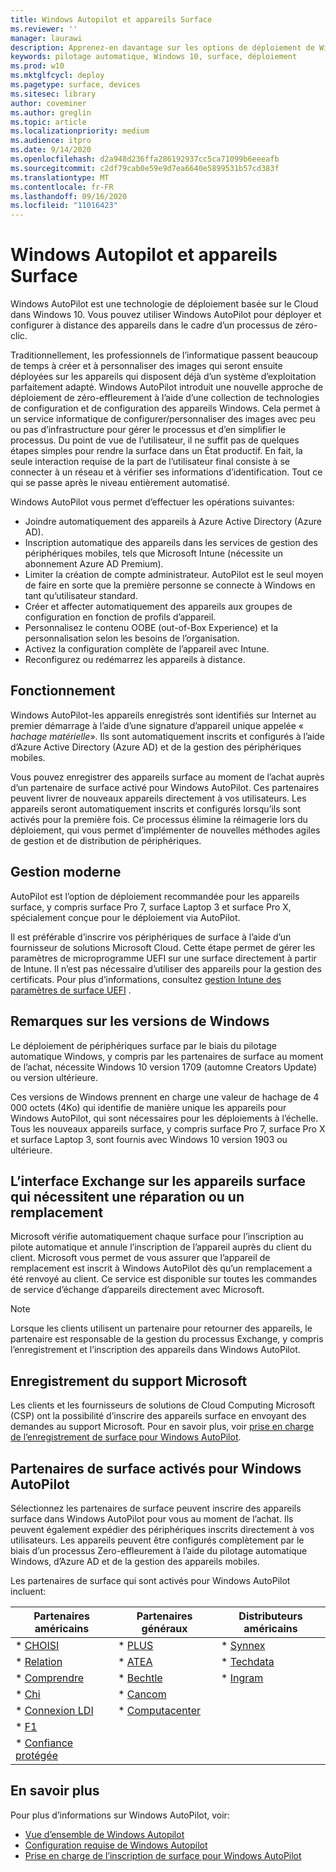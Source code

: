 ```yaml
---
title: Windows Autopilot et appareils Surface
ms.reviewer: ''
manager: laurawi
description: Apprenez-en davantage sur les options de déploiement de Windows AutoPilot pour les appareils surface.
keywords: pilotage automatique, Windows 10, surface, déploiement
ms.prod: w10
ms.mktglfcycl: deploy
ms.pagetype: surface, devices
ms.sitesec: library
author: coveminer
ms.author: greglin
ms.topic: article
ms.localizationpriority: medium
ms.audience: itpro
ms.date: 9/14/2020
ms.openlocfilehash: d2a948d236ffa286192937cc5ca71099b6eeeafb
ms.sourcegitcommit: c2df79cab0e59e9d7ea6640e5899531b57cd383f
ms.translationtype: MT
ms.contentlocale: fr-FR
ms.lasthandoff: 09/16/2020
ms.locfileid: "11016423"
---
```

# Windows Autopilot et appareils Surface

Windows AutoPilot est une technologie de déploiement basée sur le Cloud dans Windows 10. Vous pouvez utiliser Windows AutoPilot pour déployer et configurer à distance des appareils dans le cadre d’un processus de zéro-clic.

Traditionnellement, les professionnels de l’informatique passent beaucoup de temps à créer et à personnaliser des images qui seront ensuite déployées sur les appareils qui disposent déjà d’un système d’exploitation parfaitement adapté. Windows AutoPilot introduit une nouvelle approche de déploiement de zéro-effleurement à l’aide d’une collection de technologies de configuration et de configuration des appareils Windows. Cela permet à un service informatique de configurer/personnaliser des images avec peu ou pas d’infrastructure pour gérer le processus et d’en simplifier le processus. Du point de vue de l’utilisateur, il ne suffit pas de quelques étapes simples pour rendre la surface dans un État productif. En fait, la seule interaction requise de la part de l’utilisateur final consiste à se connecter à un réseau et à vérifier ses informations d’identification. Tout ce qui se passe après le niveau entièrement automatisé.

Windows AutoPilot vous permet d’effectuer les opérations suivantes:

- Joindre automatiquement des appareils à Azure Active Directory (Azure AD).
- Inscription automatique des appareils dans les services de gestion des périphériques mobiles, tels que Microsoft Intune (nécessite un abonnement Azure AD Premium).
- Limiter la création de compte administrateur. AutoPilot est le seul moyen de faire en sorte que la première personne se connecte à Windows en tant qu’utilisateur standard.
- Créer et affecter automatiquement des appareils aux groupes de configuration en fonction de profils d’appareil.
- Personnalisez le contenu OOBE (out-of-Box Experience) et la personnalisation selon les besoins de l’organisation.
- Activez la configuration complète de l’appareil avec Intune.
- Reconfigurez ou redémarrez les appareils à distance.

## Fonctionnement

Windows AutoPilot-les appareils enregistrés sont identifiés sur Internet au premier démarrage à l’aide d’une signature d’appareil unique appelée « *hachage matérielle*». Ils sont automatiquement inscrits et configurés à l’aide d’Azure Active Directory (Azure AD) et de la gestion des périphériques mobiles.

Vous pouvez enregistrer des appareils surface au moment de l’achat auprès d’un partenaire de surface activé pour Windows AutoPilot. Ces partenaires peuvent livrer de nouveaux appareils directement à vos utilisateurs. Les appareils seront automatiquement inscrits et configurés lorsqu’ils sont activés pour la première fois. Ce processus élimine la réimagerie lors du déploiement, qui vous permet d’implémenter de nouvelles méthodes agiles de gestion et de distribution de périphériques.

## Gestion moderne

AutoPilot est l’option de déploiement recommandée pour les appareils surface, y compris surface Pro 7, surface Laptop 3 et surface Pro X, spécialement conçue pour le déploiement via AutoPilot.

 Il est préférable d’inscrire vos périphériques de surface à l’aide d’un fournisseur de solutions Microsoft Cloud. Cette étape permet de gérer les paramètres de microprogramme UEFI sur une surface directement à partir de Intune. Il n’est pas nécessaire d’utiliser des appareils pour la gestion des certificats. Pour plus d’informations, consultez [gestion Intune des paramètres de surface UEFI](surface-manage-dfci-guide.md) .

## Remarques sur les versions de Windows

Le déploiement de périphériques surface par le biais du pilotage automatique Windows, y compris par les partenaires de surface au moment de l’achat, nécessite Windows 10 version 1709 (automne Creators Update) ou version ultérieure.

Ces versions de Windows prennent en charge une valeur de hachage de 4 000 octets (4Ko) qui identifie de manière unique les appareils pour Windows AutoPilot, qui sont nécessaires pour les déploiements à l’échelle. Tous les nouveaux appareils surface, y compris surface Pro 7, surface Pro X et surface Laptop 3, sont fournis avec Windows 10 version 1903 ou ultérieure.

## L’interface Exchange sur les appareils surface qui nécessitent une réparation ou un remplacement

Microsoft vérifie automatiquement chaque surface pour l’inscription au pilote automatique et annule l’inscription de l’appareil auprès du client du client.  Microsoft vous permet de vous assurer que l’appareil de remplacement est inscrit à Windows AutoPilot dès qu’un remplacement a été renvoyé au client. Ce service est disponible sur toutes les commandes de service d’échange d’appareils directement avec Microsoft.

> [!NOTE]
> Lorsque les clients utilisent un partenaire pour retourner des appareils, le partenaire est responsable de la gestion du processus Exchange, y compris l’enregistrement et l’inscription des appareils dans Windows AutoPilot.

## Enregistrement du support Microsoft

Les clients et les fournisseurs de solutions de Cloud Computing Microsoft (CSP) ont la possibilité d’inscrire des appareils surface en envoyant des demandes au support Microsoft. Pour en savoir plus, voir [prise en charge de l’enregistrement de surface pour Windows AutoPilot](surface-autopilot-registration-support.md).

## Partenaires de surface activés pour Windows AutoPilot

Sélectionnez les partenaires de surface peuvent inscrire des appareils surface dans Windows AutoPilot pour vous au moment de l’achat. Ils peuvent également expédier des périphériques inscrits directement à vos utilisateurs. Les appareils peuvent être configurés complètement par le biais d’un processus Zero-effleurement à l’aide du pilotage automatique Windows, d’Azure AD et de la gestion des appareils mobiles.

Les partenaires de surface qui sont activés pour Windows AutoPilot incluent:

| Partenaires américains | Partenaires généraux | Distributeurs américains |
|--------------|---------------|-------------------|
| * [CHOISI](https://www.cdw.com/) | * [PLUS](https://www.also.com/ec/cms5/de_1010/1010_anbieter/microsoft/windows-autopilot/index.jsp) | * [Synnex](https://www.synnexcorp.com/us/microsoft/surface-autopilot/)  |
| * [Relation](https://www.connection.com/brand/microsoft/microsoft-surface)   | * [ATEA](https://www.atea.com/) | * [Techdata](https://www.techdata.com/)  |
| * [Comprendre](https://www.insight.com/en_US/buy/partner/microsoft/surface/windows-autopilot.html)  | * [Bechtle](https://www.bechtle.com/marken/microsoft/microsoft-windows-autopilot) | * [Ingram](https://go.microsoft.com/fwlink/p/?LinkID=2128954)   |
| * [Chi](https://www.shi.com/Surface) | * [Cancom](https://www.cancom.de/) |    |
| * [Connexion LDI](https://www.myldi.com/managed-it/)  | * [Computacenter](https://www.computacenter.com/uk) |    |
| * [F1](https://www.functiononeit.com/#empower)  |   |  |
| * [Confiance protégée](https://go.microsoft.com/fwlink/p/?LinkID=2129005) | | | 

## En savoir plus

Pour plus d’informations sur Windows AutoPilot, voir:
- [Vue d’ensemble de Windows Autopilot](https://docs.microsoft.com/windows/deployment/windows-autopilot/windows-10-autopilot)
- [Configuration requise de Windows Autopilot](https://docs.microsoft.com/windows/deployment/windows-autopilot/windows-autopilot-requirements)
- [Prise en charge de l’inscription de surface pour Windows AutoPilot](surface-autopilot-registration-support.md)